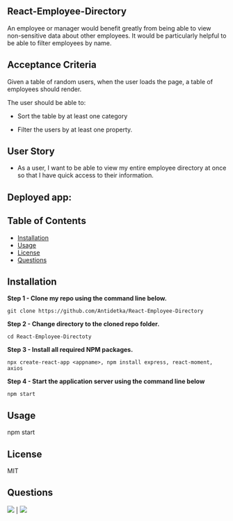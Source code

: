 ## React-Employee-Directory

An employee or manager would benefit greatly from being able to view non-sensitive data about other employees. It would be particularly helpful to be able to filter employees by name.

## Acceptance Criteria

Given a table of random users, when the user loads the page, a table of employees should render. 

The user should be able to:

  * Sort the table by at least one category

  * Filter the users by at least one property.

## User Story

* As a user, I want to be able to view my entire employee directory at once so that I have quick access to their information.

## Deployed app:   
            
## Table of Contents
            
* [Installation](#Installation)
* [Usage](#Usage)  
* [License](#License)  
* [Questions](#Questions)       
        
## Installation
            
**Step 1 - Clone my repo using the command line below.**
```
git clone https://github.com/Antidetka/React-Employee-Directory
```
**Step 2 - Change directory to the cloned repo folder.**
```
cd React-Employee-Directoty
```
**Step 3 - Install all required NPM packages.**
```
npx create-react-app <appname>, npm install express, react-moment, axios
```
**Step 4 - Start the application server using the command line below**
```
npm start

```            
## Usage
            
npm start
 
## License
            
MIT
               
## Questions
            
[![](https://img.shields.io/badge/gitHub-Antidetka-blue?style=plastic)](https://www.github.com/Antidetka) | 
[![](https://img.shields.io/badge/email-musovirova@yahoo.com-purple?style=plastic)](mailto:musovirova@yahoo.com)